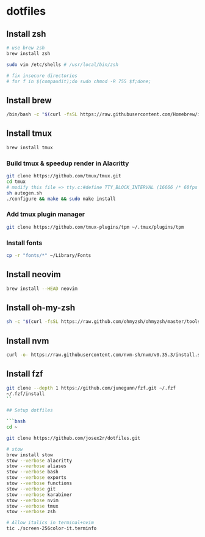 # dotfiles

## Install zsh

```bash
# use brew zsh
brew install zsh

sudo vim /etc/shells # /usr/local/bin/zsh

# fix insecure directories
# for f in $(compaudit);do sudo chmod -R 755 $f;done;
```

## Install brew

```zsh
/bin/bash -c "$(curl -fsSL https://raw.githubusercontent.com/Homebrew/install/master/install.sh)"
```

## Install tmux

```bash
brew install tmux
```

### Build tmux & speedup render in Alacritty

```bash
git clone https://github.com/tmux/tmux.git
cd tmux
# modify this file => tty.c:#define TTY_BLOCK_INTERVAL (16666 /* 60fps */)
sh autogen.sh
./configure && make && sudo make install
```

### Add tmux plugin manager

```bash
git clone https://github.com/tmux-plugins/tpm ~/.tmux/plugins/tpm
```

### Install fonts

```bash
cp -r "fonts/*" ~/Library/Fonts
```

## Install neovim

```bash
brew install --HEAD neovim
```

## Install oh-my-zsh

```bash
sh -c "$(curl -fsSL https://raw.github.com/ohmyzsh/ohmyzsh/master/tools/install.sh)"
```

## Install nvm

```bash
curl -o- https://raw.githubusercontent.com/nvm-sh/nvm/v0.35.3/install.sh | bash
```

## Install fzf

```bash
git clone --depth 1 https://github.com/junegunn/fzf.git ~/.fzf
~/.fzf/install
``

## Setup dotfiles

```bash
cd ~

git clone https://github.com/josex2r/dotfiles.git

# stow
brew install stow
stow --verbose alacritty
stow --verbose aliases
stow --verbose bash
stow --verbose exports
stow --verbose functions
stow --verbose git
stow --verbose karabiner
stow --verbose nvim
stow --verbose tmux
stow --verbose zsh

# Allow italics in terminal+nvim
tic ./screen-256color-it.terminfo
```
